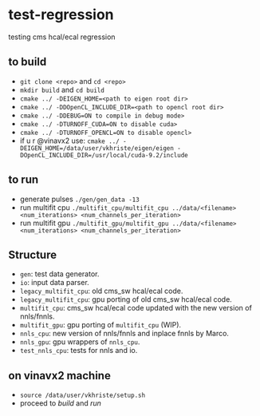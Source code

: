 # test-regression
testing cms hcal/ecal regression 

## to build
- `git clone <repo>` and `cd <repo>`
- `mkdir build` and `cd build`
- `cmake ../ -DEIGEN_HOME=<path to eigen root dir>` 
- `cmake ../ -DDOpenCL_INCLUDE_DIR=<path to opencl root dir>`
- `cmake ../ -DDEBUG=ON to compile in debug mode>`
- `cmake ../ -DTURNOFF_CUDA=ON to disable cuda>`
- `cmake ../ -DTURNOFF_OPENCL=ON to disable opencl>`
- if u r @vinavx2 use: `cmake ../ -DEIGEN_HOME=/data/user/vkhriste/eigen/eigen -DOpenCL_INCLUDE_DIR=/usr/local/cuda-9.2/include`

## to run
- generate pulses `./gen/gen_data -13`
- run multifit cpu `./multifit_cpu/multifit_cpu ../data/<filename> <num_iterations> <num_channels_per_iteration>`
- run multifit gpu `./multifit_gpu/multifit_gpu ../data/<filename> <num_iterations> <num_channels_per_iteration>`

## Structure

- `gen`: test data generator.
- `io`: input data parser.
- `legacy_multifit_cpu`: old cms_sw hcal/ecal code.
- `legacy_multifit_cpu`: gpu porting of old cms_sw hcal/ecal code.
- `multifit_cpu`: cms_sw hcal/ecal code updated with the new version of nnls/fnnls.
- `multifit_gpu`: gpu porting of `multifit_cpu` (WIP).
- `nnls_cpu`: new version of nnls/fnnls and inplace fnnls by Marco. 
- `nnls_gpu`: gpu wrappers of `nnls_cpu`.
- `test_nnls_cpu`: tests for nnls and io.

## on vinavx2 machine
- `source /data/user/vkhriste/setup.sh`
- proceed to _build_ and _run_
